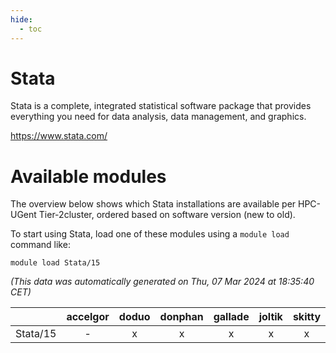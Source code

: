 ```yaml
---
hide:
  - toc
---
```


Stata
=====


Stata is a complete, integrated statistical software package that provides everything you need for data analysis, data management, and graphics.

https://www.stata.com/
# Available modules


The overview below shows which Stata installations are available per HPC-UGent Tier-2cluster, ordered based on software version (new to old).

To start using Stata, load one of these modules using a `module load` command like:

```shell
module load Stata/15
```

*(This data was automatically generated on Thu, 07 Mar 2024 at 18:35:40 CET)*  

| |accelgor|doduo|donphan|gallade|joltik|skitty|
| :---: | :---: | :---: | :---: | :---: | :---: | :---: |
|Stata/15|-|x|x|x|x|x|
